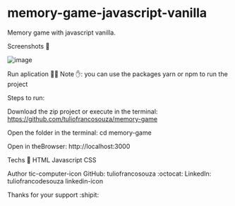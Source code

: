 # memory-game-javascript-vanilla
Memory game with javascript vanilla.

Screenshots 📸


![image](https://user-images.githubusercontent.com/96994158/181945518-b13a251d-fb51-4e98-8719-2ba74de6a210.png)



Run aplication 🏃‍♀️
Note ✋:   you can use the packages yarn or npm to run the project

Steps to run:

Download the zip project or execute in the terminal: https://github.com/tuliofrancosouza/memory-game

Open the folder in the terminal: cd memory-game

Open in theBrowser: http://localhost:3000


Techs 🚀
HTML
Javascript
CSS


Author tic-computer-icon
GitHub: tuliofrancosouza :octocat:
LinkedIn: tuliofrancodesouza linkedin-icon

Thanks for your support :shipit:
